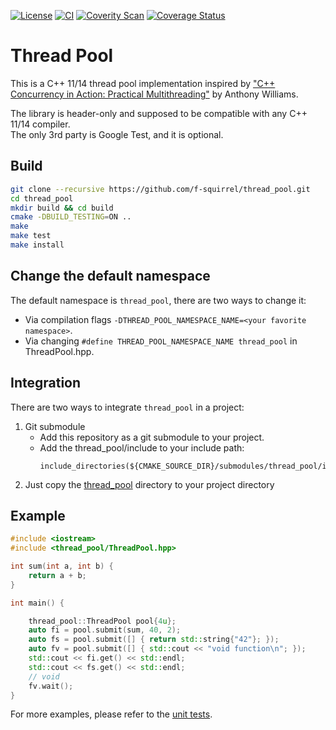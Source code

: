 [![License](https://img.shields.io/github/license/f-squirrel/thread_pool)](https://github.com/f-squirrel/thread_pool/blob/master/LICENSE)
[![CI](https://github.com/f-squirrel/thread_pool/workflows/CI/badge.svg)](https://github.com/f-squirrel/thread_pool/actions)
[![Coverity Scan](https://img.shields.io/coverity/scan/21392.svg)](https://scan.coverity.com/projects/f-squirrel_thread_pool)
[![Coverage Status](https://coveralls.io/repos/github/f-squirrel/thread_pool/badge.svg?branch=master)](https://coveralls.io/github/f-squirrel/thread_pool?branch=master)

Thread Pool
===========


This is a C++ 11/14 thread pool implementation inspired by ["C++ Concurrency in Action: Practical Multithreading"](https://www.amazon.com/C-Concurrency-Action-Practical-Multithreading/dp/1933988770) by Anthony Williams.

The library is header-only and supposed to be compatible with any C++ 11/14 compiler.
<br>The only 3rd party is Google Test, and it is optional.

## Build ##
```sh
git clone --recursive https://github.com/f-squirrel/thread_pool.git
cd thread_pool
mkdir build && cd build
cmake -DBUILD_TESTING=ON ..
make
make test
make install
```

## Change the default namespace

The default namespace is `thread_pool`, there are two ways to change it:
* Via compilation flags `-DTHREAD_POOL_NAMESPACE_NAME=<your favorite namespace>`.
* Via changing `#define THREAD_POOL_NAMESPACE_NAME thread_pool` in ThreadPool.hpp.

## Integration

There are two ways to integrate `thread_pool` in a project:
1. Git submodule
    * Add this repository as a git submodule to your project.
    * Add the thread_pool/include to your include path:
        ```
        include_directories(${CMAKE_SOURCE_DIR}/submodules/thread_pool/include)
        ```    
2. Just copy the
[thread_pool](https://github.com/f-squirrel/thread_pool/tree/master/include/thread_pool)
directory to your project directory

## Example

```cpp
#include <iostream>
#include <thread_pool/ThreadPool.hpp>

int sum(int a, int b) {
    return a + b;
}

int main() {

    thread_pool::ThreadPool pool{4u};
    auto fi = pool.submit(sum, 40, 2);
    auto fs = pool.submit([] { return std::string{"42"}; });
    auto fv = pool.submit([] { std::cout << "void function\n"; });
    std::cout << fi.get() << std::endl;
    std::cout << fs.get() << std::endl;
    // void
    fv.wait();
}
```

For more examples, please refer to the [unit tests](https://github.com/f-squirrel/thread_pool/tree/master/tests).
